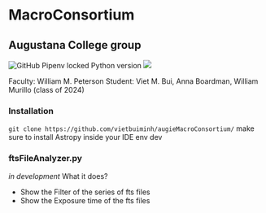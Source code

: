 # MacroConsortium
## Augustana College group

![GitHub Pipenv locked Python version](https://img.shields.io/github/pipenv/locked/python-version/vietbuiminh/augieMacroConsortium)
![](https://img.shields.io/badge/astropy-astropy.io.fits-lightgrey)

Faculty: William M. Peterson
Student: Viet M. Bui, Anna Boardman, William Murillo (class of 2024)

### Installation 
`git clone https://github.com/vietbuiminh/augieMacroConsortium/`
make sure to install Astropy inside your IDE env dev

### ftsFileAnalyzer.py
*in development*
What it does? 
- Show the Filter of the series of fts files
- Show the Exposure time of the fts files

